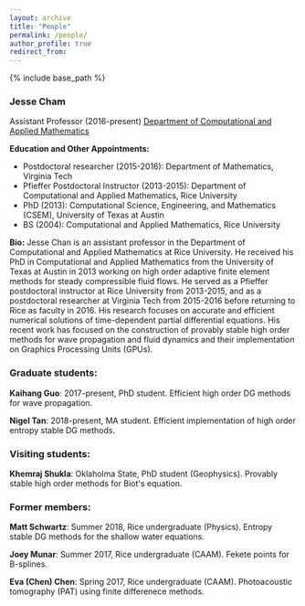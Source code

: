 ```yaml
---
layout: archive
title: "People"
permalink: /people/
author_profile: true
redirect_from: 
---
```


{% include base_path %}

### Jesse Cham

Assistant Professor (2016-present)
[Department of Computational and Applied Mathematics](http://www.caam.rice.edu)

**Education and Other Appointments:**

* Postdoctoral researcher (2015-2016): Department of Mathematics, Virginia Tech
* Pfieffer Postdoctoral Instructor (2013-2015): Department of Computational and Applied Mathematics, Rice University
* PhD (2013): Computational Science, Engineering, and Mathematics (CSEM), University of Texas at Austin
* BS (2004): Computational and Applied Mathematics, Rice University

**Bio:** Jesse Chan is an assistant professor in the Department of Computational and Applied Mathematics at Rice University.  He received his PhD in Computational and Applied Mathematics from the University of Texas at Austin in 2013 working on high order adaptive finite element methods for steady compressible fluid flows.  He served as a Pfieffer postdoctoral instructor at Rice University from 2013-2015, and as a postdoctoral researcher at Virginia Tech from 2015-2016 before returning to Rice as faculty in 2016. His research focuses on accurate and efficient numerical solutions of time-dependent partial differential equations. His recent work has focused on the construction of provably stable high order methods for wave propagation and fluid dynamics and their implementation on Graphics Processing Units (GPUs).

### Graduate students:

**Kaihang Guo**: 2017-present, PhD student. Efficient high order DG methods for wave propagation.

**Nigel Tan**: 2018-present, MA student. Efficient implementation of high order entropy stable DG methods.

### Visiting students:

**Khemraj Shukla**: Oklaholma State, PhD student (Geophysics). Provably stable high order methods for Biot's equation.

### Former members: 

**Matt Schwartz**: Summer 2018, Rice undergraduate (Physics). Entropy stable DG methods for the shallow water equations.

**Joey Munar**: Summer 2017, Rice undergraduate (CAAM). Fekete points for B-splines.

**Eva (Chen) Chen**: Spring 2017, Rice undergraduate (CAAM). Photoacoustic tomography (PAT) using finite differenece methods.
